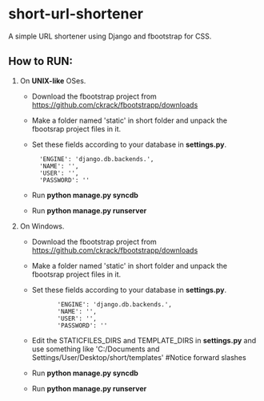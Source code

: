 short-url-shortener
===================

A simple URL shortener using Django and fbootstrap for CSS.


How to RUN:
-----------
 1. On **UNIX-like** OSes.
    - Download the fbootstrap project from https://github.com/ckrack/fbootstrapp/downloads
    - Make a folder named 'static' in short folder and unpack the fbootsrap project files in it.
    - Set these fields according to your database in **settings.py**.
        
            'ENGINE': 'django.db.backends.',
            'NAME': '',
            'USER': '',
            'PASSWORD': ''
    - Run **python manage.py syncdb**
    - Run **python manage.py runserver**

 2. On Windows.
    - Download the fbootstrap project from https://github.com/ckrack/fbootstrapp/downloads <br />
    - Make a folder named 'static' in short folder and unpack the fbootsrap project files in it.<br />
    - Set these fields according to your database in **settings.py**.

                 'ENGINE': 'django.db.backends.',
                 'NAME': '',
                 'USER': '',
                 'PASSWORD': ''
    - Edit the STATICFILES_DIRS and TEMPLATE_DIRS in **settings.py** and use something like
      'C:/Documents and Settings/User/Desktop/short/templates'  #Notice forward slashes
    - Run **python manage.py syncdb**
    - Run **python manage.py runserver**